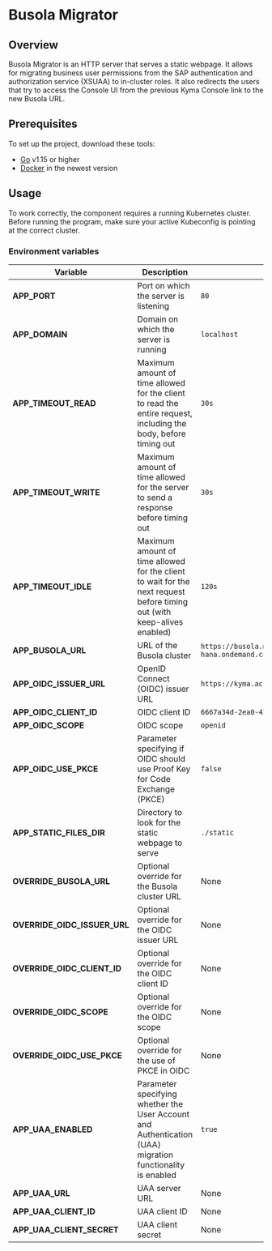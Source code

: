 # Busola Migrator

## Overview

Busola Migrator is an HTTP server that serves a static webpage. It allows for migrating business user permissions from the SAP authentication and authorization service (XSUAA) to in-cluster roles. It also redirects the users that try to access the Console UI from the previous Kyma Console link to the new Busola URL.

## Prerequisites

To set up the project, download these tools:

* [Go](https://golang.org/dl/) v1.15 or higher
* [Docker](https://www.docker.com/) in the newest version

## Usage

To work correctly, the component requires a running Kubernetes cluster.
Before running the program, make sure your active Kubeconfig is pointing at the correct cluster.  

### Environment variables

| Variable | Description | Default value |
| --- | --- | --- |
| **APP_PORT** | Port on which the server is listening | `80` |
| **APP_DOMAIN** | Domain on which the server is running  | `localhost` |
| **APP_TIMEOUT_READ** | Maximum amount of time allowed for the client to read the entire request, including the body, before timing out | `30s` |
| **APP_TIMEOUT_WRITE** | Maximum amount of time allowed for the server to send a response before timing out | `30s` |
| **APP_TIMEOUT_IDLE** | Maximum amount of time allowed for the client to wait for the next request before timing out (with keep-alives enabled) | `120s` |
| **APP_BUSOLA_URL** | URL of the Busola cluster | `https://busola.main.hasselhoff.shoot.canary.k8s-hana.ondemand.com` |
| **APP_OIDC_ISSUER_URL** | OpenID Connect (OIDC) issuer URL | `https://kyma.accounts.ondemand.com` |
| **APP_OIDC_CLIENT_ID** | OIDC client ID | `6667a34d-2ea0-43fa-9b13-5ada316e5393` |
| **APP_OIDC_SCOPE** | OIDC scope | `openid` |
| **APP_OIDC_USE_PKCE** | Parameter specifying if OIDC should use Proof Key for Code Exchange (PKCE) | `false` |
| **APP_STATIC_FILES_DIR** | Directory to look for the static webpage to serve | `./static` |
| **OVERRIDE_BUSOLA_URL** | Optional override for the Busola cluster URL | None |
| **OVERRIDE_OIDC_ISSUER_URL** | Optional override for the OIDC issuer URL | None |
| **OVERRIDE_OIDC_CLIENT_ID** | Optional override for the OIDC client ID | None |
| **OVERRIDE_OIDC_SCOPE** | Optional override for the OIDC scope | None |
| **OVERRIDE_OIDC_USE_PKCE** | Optional override for the use of PKCE in OIDC  | None |
| **APP_UAA_ENABLED** | Parameter specifying whether the User Account and Authentication (UAA) migration functionality is enabled | `true` |
| **APP_UAA_URL** | UAA server URL | None |
| **APP_UAA_CLIENT_ID** | UAA client ID  | None |
| **APP_UAA_CLIENT_SECRET** | UAA client secret | None |
